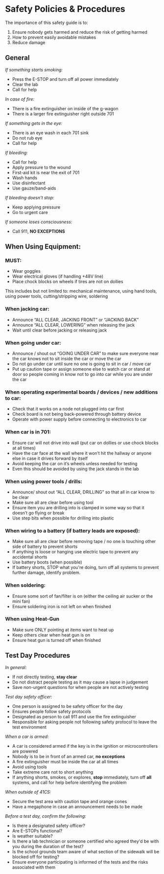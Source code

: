 # Safety Policies & Procedures

The importance of this safety guide is to:

1. Ensure nobody gets harmed and reduce the risk of getting harmed
2. How to prevent easily avoidable mistakes
3. Reduce damage

## General

*If something starts smoking:*

- Press the E-STOP and turn off all power immediately
- Clear the lab
- Call for help

*In case of fire:*

- There is a fire extinguisher on inside of the g-wagon
- There is a larger fire extinguisher right outside 701

*If something gets in the eye:*

- There is an eye wash in each 701 sink
- Do not rub eye
- Call for help

*If bleeding:*

- Call for help
- Apply pressure to the wound
- First-aid kit is near the exit of 701
- Wash hands
- Use disinfectant
- Use gauze/band-aids

*If bleeding doesn't stop:*

- Keep applying pressure
- Go to urgent care

*If someone loses consciousness:*

- Call 911, **NO EXCEPTIONS**

## When Using Equipment:

### MUST:

- Wear goggles
- Wear electrical gloves (if handling +48V line)
- Place chock blocks on wheels if tires are not on dollies

This includes but not limited to: mechanical maintenance, using hand
tools, using power tools, cutting/stripping wire, soldering

### When jacking car:

- Announce “ALL CLEAR, JACKING FRONT” or “JACKING BACK”
- Announce “ALL CLEAR, LOWERING” when releasing the jack
- Wait until clear before jacking or releasing jack

### When going under car:

- Announce / shout out “GOING UNDER CAR” to make sure everyone near the
  car knows not to sit inside the car or move the car
- Do not go under car until sure no one is going to sit in car / move
  car
- Put up caution tape or assign someone else to watch car or stand at
  door so people coming in know not to go into car while you are under
  the car

### When operating experimental boards / devices / new additions to car:

- Check that it works on a node not plugged into car first
- Check board is not being back-powered through battery device
- Operate with power supply before connecting to electronics to car

### When car is in 701:

- Ensure car will not drive into wall (put car on dollies or use chock
  blocks at all times)
- Have the car face at the wall where it won’t hit the hallway or anyone
  else in case it drives forward by itself
- Avoid keeping the car on it’s wheels unless needed for testing
- Even this should be avoided by using the jack stands in the lab

### When using power tools / drills:

- Announce/ shout out “ALL CLEAR, DRILLING” so that all in car know to
  be clear
- Make sure all are clear before using tool
- Ensure item you are drilling into is clamped in some way so that it
  doesn’t go flying or break
- Use step bits when possible for drilling into plastic

### When wiring to a battery (if battery leads are exposed):

- Make sure all are clear before removing tape / no one is touching
  other side of battery to prevent shorts
- If anything is loose or hanging use electric tape to prevent any
  accidental shorts
- Use battery boots (when possible)
- If battery shorts, STOP what you're doing, turn off all systems to
  prevent further damage, identify problem.

### When soldering:

- Ensure some sort of fan/filter is on (either the ceiling air sucker or
  the mini fan)
- Ensure soldering iron is not left on when finished

### When using Heat-Gun

- Make sure ONLY pointing at items want to heat up
- Keep others clear when heat gun is on
- Ensure heat gun is turned off when finished

## Test Day Procedures

*In general:*

- If not directly testing, **stay clear**
- Do not distract people testing as it may cause a lapse in judgement
- Save non-urgent questions for when people are not actively testing

*Test day safety officer:*

- One person is assigned to be safety officer for the day
- Ensures people follow safety protocols
- Designated as person to call 911 and use the fire extinguisher
- Responsible for asking people not following safety protocol to leave
  the test environment

*When a car is armed:*

- A car is considered armed if the key is in the ignition or
  microcontrollers are powered
- Nobody is to be in front of an armed car, **no exceptions**
- A fire extinguisher must be inside the car at all times
- Avoid using tools
- Take extreme care not to short anything
- If anything shorts, smokes, or explores, **stop** immediately, turn
  off **all** systems, and call for help before identifying the problem

*When outside of 41CS:*

- Secure the test area with caution tape and orange cones
- Have a megaphone in case an announcement needs to be made

*Before a test day, confirm the following:*

- Is there a designated safety officer?
- Are E-STOPs functional?
- Is weather suitable?
- Is there a lab technician or someone certified who agreed they'd be
  with you during the duration of the test?
- Is the school grounds team aware of what section of the sidewalk will
  be blocked off for testing?
- Ensure everyone participating is informed of the tests and the risks
  associated with them
